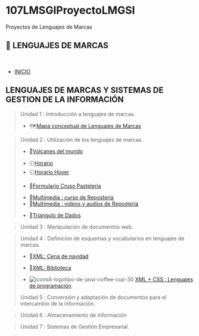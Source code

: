 # 107LMSGIProyectoLMGSI
Proyectos de Lenguajes de Marcas
 <th><h2>📗 LENGUAJES DE MARCAS</h2></th><br>
  <nav><!-- Menu de navegacion-->
          <ul><!-- La lista de enlaces-->
            <li ><a class="subrayado" href="https://daw107.ieslossauces.es/107LMSGIProyectoLMGSI/index.html">INICIO</a></li> <!-- li etiqueta para las lineas de un lista-->
          </ul>
      </nav>

  ## LENGUAJES DE MARCAS Y SISTEMAS DE GESTION DE LA INFORMACIÓN
> Unidad 1 : Introducción a lenguajes de marcas.
>
>- 🗺️[Mapa conceptual de Lenguajes de Marcas](https://daw107.ieslossauces.es/107LMSGIProyectoLMGSI/ud1/docs/MapaIntroLenguajesdemarcado-V%C3%A9roniqueGru%C3%A9.pdf)

> Unidad 2 : Utilización de los lenguajes de marcas.
>>
>- 🗻[Volcanes del mundo](https://daw107.ieslossauces.es/107LMSGIProyectoLMGSI/ud2/01/index.html)
>>
>- 🕤[Horario](https://daw107.ieslossauces.es/107LMSGIProyectoLMGSI/ud2/02/index.html)
>- 🕤[Horario Hover](https://daw107.ieslossauces.es/107LMSGIProyectoLMGSI/ud2/02.02/index.html)
>>
>- 🧁[Formulario Cruso Pastelería](https://daw107.ieslossauces.es/107LMSGIProyectoLMGSI/ud2/03/index.html)
>>
>- 🧁[Multimedia : curso de Repostería](https://daw107.ieslossauces.es/107LMSGIProyectoLMGSI/ud2/04/index.html)
>- 🧁[Multimedia : videos y audios de Repostería](https://daw107.ieslossauces.es/107LMSGIProyectoLMGSI/ud2/04/index.html)
>>
>- 🎲[Triangulo de Dados](https://daw107.ieslossauces.es/107LMSGIProyectoLMGSI/ud2/05/index.html)

> Unidad 3 : Manipulación de documentos web.

>
> Unidad 4 : Definición de esquemas y vocabularios en lenguajes de marcas.
>
>- 🎄[XML: Cena de navidad](https://daw107.ieslossauces.es/107LMSGIProyectoLMGSI/ud4/01/01.xml)
>>
>- 📘[XML: Biblioteca](https://daw107.ieslossauces.es/107LMSGIProyectoLMGSI/ud4/02/02.xml)
>>
>- ![icons8-logotipo-de-java-coffee-cup-30](https://github.com/user-attachments/assets/8669a6d0-bee6-4444-a46d-308cb5b02a92)
[XML + CSS : Lenguajes de programación](https://daw107.ieslossauces.es/107LMSGIProyectoLMGSI/ud4/03/03.xml)
>  
> Unidad 5 : Conversión y adaptación de documentos para el intercambio de la información.

>
> Unidad 6 : Almacenamiento de información

>
> Unidad 7 : Sistemas de Gestión Empresarial.
